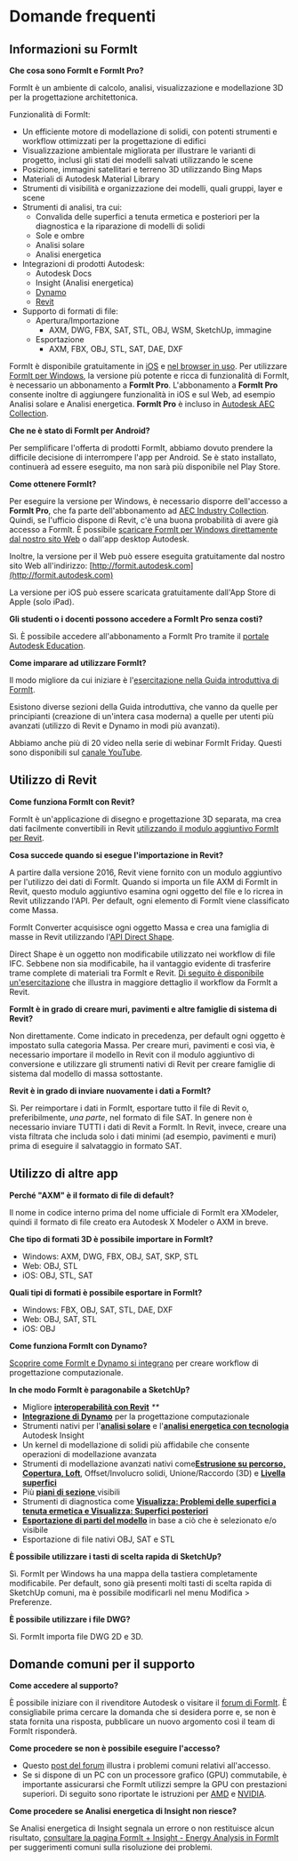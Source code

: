 # Domande frequenti

## Informazioni su FormIt

**Che cosa sono FormIt e FormIt Pro?**

FormIt è un ambiente di calcolo, analisi, visualizzazione e modellazione 3D per la progettazione architettonica.

Funzionalità di FormIt:

* Un efficiente motore di modellazione di solidi, con potenti strumenti e workflow ottimizzati per la progettazione di edifici
* Visualizzazione ambientale migliorata per illustrare le varianti di progetto, inclusi gli stati dei modelli salvati utilizzando le scene
* Posizione, immagini satellitari e terreno 3D utilizzando Bing Maps
* Materiali di Autodesk Material Library
* Strumenti di visibilità e organizzazione dei modelli, quali gruppi, layer e scene
* Strumenti di analisi, tra cui:
   * Convalida delle superfici a tenuta ermetica e posteriori per la diagnostica e la riparazione di modelli di solidi
   * Sole e ombre
   * Analisi solare
   * Analisi energetica
* Integrazioni di prodotti Autodesk:
   * Autodesk Docs
   * Insight (Analisi energetica)
   * [Dynamo](https://formit.autodesk.com/page/formit-dynamo)
   * [Revit](https://formit.autodesk.com/page/formit-revit)
* Supporto di formati di file:
   * Apertura/Importazione
      * AXM, DWG, FBX, SAT, STL, OBJ, WSM, SketchUp, immagine
   * Esportazione
      * AXM, FBX, OBJ, STL, SAT, DAE, DXF

FormIt è disponibile gratuitamente in [iOS](https://apps.apple.com/it/app/autodesk-formit-360/id575282599) e [nel browser in uso](https://app.formit.autodesk.com). Per utilizzare [FormIt per Windows](https://formit.autodesk.com/page/download), la versione più potente e ricca di funzionalità di FormIt, è necessario un abbonamento a **FormIt Pro**. L'abbonamento a **FormIt Pro** consente inoltre di aggiungere funzionalità in iOS e sul Web, ad esempio Analisi solare e Analisi energetica. **FormIt Pro** è incluso in [Autodesk AEC Collection](https://www.autodesk.it/collections/architecture-engineering-construction/overview).

**Che ne è stato di FormIt per Android?**

Per semplificare l'offerta di prodotti FormIt, abbiamo dovuto prendere la difficile decisione di interrompere l'app per Android. Se è stato installato, continuerà ad essere eseguito, ma non sarà più disponibile nel Play Store.

**Come ottenere FormIt?**

Per eseguire la versione per Windows, è necessario disporre dell'accesso a **FormIt Pro**, che fa parte dell'abbonamento ad [AEC Industry Collection](https://www.autodesk.it/collections/architecture-engineering-construction/overview). Quindi, se l'ufficio dispone di Revit, c'è una buona probabilità di avere già accesso a FormIt. È possibile [scaricare FormIt per Windows direttamente dal nostro sito Web](https://formit.autodesk.com/page/download) o dall'app desktop Autodesk.

Inoltre, la versione per il Web può essere eseguita gratuitamente dal nostro sito Web all'indirizzo: [http://formit.autodesk.com](http://formit.autodesk.com)

La versione per iOS può essere scaricata gratuitamente dall'App Store di Apple (solo iPad).

**Gli studenti o i docenti possono accedere a FormIt Pro senza costi?**

Sì. È possibile accedere all'abbonamento a FormIt Pro tramite il [portale Autodesk Education](https://www.autodesk.com/education/free-software/formit-pro).

**Come imparare ad utilizzare FormIt?**

Il modo migliore da cui iniziare è l'[esercitazione nella Guida introduttiva di FormIt](../formit-primer/).

Esistono diverse sezioni della Guida introduttiva, che vanno da quelle per principianti (creazione di un'intera casa moderna) a quelle per utenti più avanzati (utilizzo di Revit e Dynamo in modi più avanzati).

Abbiamo anche più di 20 video nella serie di webinar FormIt Friday. Questi sono disponibili sul [canale YouTube](https://www.youtube.com/channel/UCdZJr6Bo4pwBu3lQqcxlDsw).

## Utilizzo di Revit

**Come funziona FormIt con Revit?**

FormIt è un'applicazione di disegno e progettazione 3D separata, ma crea dati facilmente convertibili in Revit [utilizzando il modulo aggiuntivo FormIt per Revit](https://formit.autodesk.com/page/formit-revit).

**Cosa succede quando si esegue l'importazione in Revit?**

A partire dalla versione 2016, Revit viene fornito con un modulo aggiuntivo per l'utilizzo dei dati di FormIt. Quando si importa un file AXM di FormIt in Revit, questo modulo aggiuntivo esamina ogni oggetto del file e lo ricrea in Revit utilizzando l'API. Per default, ogni elemento di FormIt viene classificato come Massa.

FormIt Converter acquisisce ogni oggetto Massa e crea una famiglia di masse in Revit utilizzando l'[API Direct Shape](https://knowledge.autodesk.com/search-result/caas/CloudHelp/cloudhelp/2016/ENU/Revit-API/files/GUID-DF7B9D4A-5A8A-4E39-8721-B7782CBD7730-htm.html).

Direct Shape è un oggetto non modificabile utilizzato nei workflow di file IFC. Sebbene non sia modificabile, ha il vantaggio evidente di trasferire trame complete di materiali tra FormIt e Revit. [Di seguito è disponibile un'esercitazione](https://windows.help.formit.autodesk.com/Building-the-Farnsworth-House/Revit-Interop.html) che illustra in maggiore dettaglio il workflow da FormIt a Revit.

**FormIt è in grado di creare muri, pavimenti e altre famiglie di sistema di Revit?**

Non direttamente. Come indicato in precedenza, per default ogni oggetto è impostato sulla categoria Massa. Per creare muri, pavimenti e così via, è necessario importare il modello in Revit con il modulo aggiuntivo di conversione e utilizzare gli strumenti nativi di Revit per creare famiglie di sistema dal modello di massa sottostante.

**Revit è in grado di inviare nuovamente i dati a FormIt?**

Sì. Per reimportare i dati in FormIt, esportare tutto il file di Revit o, preferibilmente, _una parte_, nel formato di file SAT. In genere non è necessario inviare TUTTI i dati di Revit a FormIt. In Revit, invece, creare una vista filtrata che includa solo i dati minimi (ad esempio, pavimenti e muri) prima di eseguire il salvataggio in formato SAT.

## Utilizzo di altre app

**Perché "AXM" è il formato di file di default?**

Il nome in codice interno prima del nome ufficiale di FormIt era XModeler, quindi il formato di file creato era Autodesk X Modeler o AXM in breve.

**Che tipo di formati 3D è possibile importare in FormIt?**

* Windows: AXM, DWG, FBX, OBJ, SAT, SKP, STL
* Web: OBJ, STL
* iOS: OBJ, STL, SAT

**Quali tipi di formati è possibile esportare in FormIt?**

* Windows: FBX, OBJ, SAT, STL, DAE, DXF
* Web: OBJ, SAT, STL
* iOS: OBJ

**Come funziona FormIt con Dynamo?**

[Scoprire come FormIt e Dynamo si integrano](https://formit.autodesk.com/page/formit-dynamo) per creare workflow di progettazione computazionale.

**In che modo FormIt è paragonabile a SketchUp?**

* Migliore [**interoperabilità con Revit**](../tool-library/revit.md) _\*\*_
* [**Integrazione di Dynamo**](../tool-library/dynamo.md) per la progettazione computazionale
* Strumenti nativi per l'[**analisi solare**](../tool-library/solar-analysis.md) e l'[**analisi energetica con tecnologia**](../tool-library/energy-analysis.md) Autodesk Insight
* Un kernel di modellazione di solidi più affidabile che consente operazioni di modellazione avanzata
* Strumenti di modellazione avanzati nativi come[**Estrusione su percorso, Copertura, Loft**](../tool-library/cover-sweep-loft.md), Offset/Involucro solidi, Unione/Raccordo (3D) e [**Livella superfici**](../tool-library/flatten-face.md)
* Più [**piani di sezione** ](../tool-library/section-planes.md)visibili
* Strumenti di diagnostica come [**Visualizza: Problemi delle superfici a tenuta ermetica e Visualizza: Superfici posteriori**](../tool-library/visual-styles.md)
* [**Esportazione di parti del modello**](../tool-library/export-data.md) in base a ciò che è selezionato e/o visibile
* Esportazione di file nativi OBJ, SAT e STL

**È possibile utilizzare i tasti di scelta rapida di SketchUp?**

Sì. FormIt per Windows ha una mappa della tastiera completamente modificabile. Per default, sono già presenti molti tasti di scelta rapida di SketchUp comuni, ma è possibile modificarli nel menu Modifica > Preferenze.

**È possibile utilizzare i file DWG?**

Sì. FormIt importa file DWG 2D e 3D.

## Domande comuni per il supporto

**Come accedere al supporto?**

È possibile iniziare con il rivenditore Autodesk o visitare il [forum di FormIt](https://forums.autodesk.com/t5/formit-forum/bd-p/142?profile.language=en). È consigliabile prima cercare la domanda che si desidera porre e, se non è stata fornita una risposta, pubblicare un nuovo argomento così il team di FormIt risponderà.

**Come procedere se non è possibile eseguire l'accesso?**

* Questo [post del forum](https://forums.autodesk.com/t5/formit-forum/having-trouble-logging-into-formit-for-windows-try-these-steps/td-p/7179572?profile.language=en) illustra i problemi comuni relativi all'accesso.
* Se si dispone di un PC con un processore grafico (GPU) commutabile, è importante assicurarsi che FormIt utilizzi sempre la GPU con prestazioni superiori. Di seguito sono riportate le istruzioni per [AMD](https://community.amd.com/docs/DOC-1581#jive\_content\_id\_Assigning\_Applications\_to\_GPUs) e [NVIDIA](http://nvidia.custhelp.com/app/answers/detail/a\_id/2615/kw/manage%203d%20settings/related/1).

**Come procedere se Analisi energetica di Insight non riesce?**

Se Analisi energetica di Insight segnala un errore o non restituisce alcun risultato, [consultare la pagina FormIt + Insight - Energy Analysis in FormIt](https://formit.autodesk.com/page/formit-insight) per suggerimenti comuni sulla risoluzione dei problemi.
